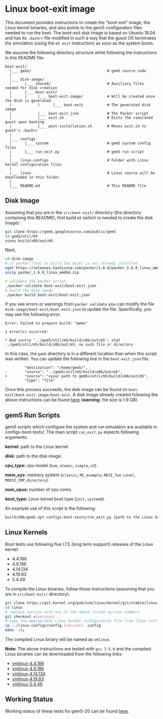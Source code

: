 # Linux boot-exit image

This document provides instructions to create the "boot-exit" image, the Linux kernel binaries, and also points to the gem5 configuration files needed to run the boot.
The boot-exit disk image is based on Ubuntu 18.04 and has its `.bashrc` file modified in such a way that the guest OS terminates the simulation (using the `m5 exit` instruction) as soon as the system boots.

We assume the following directory structure while following the instructions in this README file:

```
boot-exit/
  |___ gem5/                                   # gem5 source code
  |
  |___ disk-image/
  |      |___ shared/                          # Auxiliary files needed for disk creation
  |      |___ boot-exit/
  |      |     |___ boot-exit-image/           # Will be created once the disk is generated
  |            |      |___ boot-exit           # The generated disk image
  |            |___ boot-exit.json             # The Packer script
  |            |___ exit.sh                    # Exits the simulated guest upon booting
  |            |___ post-installation.sh       # Moves exit.sh to guest's .bashrc
  |
  |___ configs
  |      |___ system                           # gem5 system config files
  |      |___ run_exit.py                      # gem5 run script
  |
  |___ linux-configs                           # Folder with Linux kernel configuration files
  |
  |___ linux                                   # Linux source will be downloaded in this folder
  |
  |___ README.md                               # This README file
```


## Disk Image

Assuming that you are in the `src/boot-exit/` directory (the directory containing this README), first build `m5` (which is needed to create the disk image):

```sh
git clone https://gem5.googlesource.com/public/gem5
cd gem5/util/m5
scons build/x86/out/m5
```

Next,

```sh
cd disk-image
# if packer (tool to build the disk) is not already installed
wget https://releases.hashicorp.com/packer/1.6.0/packer_1.6.0_linux_amd64.zip
unzip packer_1.6.0_linux_amd64.zip

# validate the packer script
./packer validate boot-exit/boot-exit.json
# build the disk image
./packer build boot-exit/boot-exit.json
```

If you see errors or warnings from `packer validate` you can modify the file `disk-image/boot-exit/boot-exit.json` to update the file.
Specifically, you may see the following error.

```
Error: Failed to prepare build: "qemu"

1 error(s) occurred:

* Bad source '../gem5/util/m5/build/x86/out/m5': stat
../gem5/util/m5/build/x86/out/m5: no such file or directory
```

In this case, the `gem5` directory is in a different location than when this script was written.
You can update the following line in the `boot-exit.json` file.

```
         "destination": "/home/gem5/",
-        "source": "../gem5/util/m5/build/x86/out/m5",
+        "source": "<your path to gem5>/util/m5/build/x86/out/m5",
         "type": "file"
```

Once this process succeeds, the disk image can be found on `boot-exit/boot-exit-image/boot-exit`.
A disk image already created following the above instructions can be found [here](http://dist.gem5.org/images/x86/ubuntu-18-04/boot-exit) (**warning:** file size is 1.9 GB).


## gem5 Run Scripts

gem5 scripts which configure the system and run simulation are available in configs-boot-tests/.
The main script `run_exit.py` expects following arguments:

**kernel:** path to the Linux kernel.

**disk:** path to the disk image.

**cpu_type:** cpu model (`kvm`, `atomic`, `simple`, `o3`).

**mem_sys:** memory system (`classic`, `MI_example`, `MESI_Two_Level`, `MOESI_CMP_directory`).

**num_cpus:** number of cpu cores.

**boot_type:** Linux kernel boot type (`init`, `systemd`).

An example use of this script is the following:

```sh
build/X86/gem5.opt configs-boot-tests/run_exit.py [path to the Linux kernel] [path to the disk image] kvm classic 4 init
```

## Linux Kernels

Boot tests use following five LTS (long term support) releases of the Linux kernel:

- 4.4.186
- 4.9.186
- 4.14.134
- 4.19.83
- 5.4.49

To compile the Linux binaries, follow these instructions (assuming that you are in `src/boot-exit/` directory):

```sh
git clone https://git.kernel.org/pub/scm/linux/kernel/git/stable/linux.git
cd linux
# replace version with any of the above listed version numbers
git checkout v[version]
# copy the appropriate Linux kernel configuration file from linux-configs/
cp ../linux-configs/config.[version] .config
make -j8;
```

The compiled Linux binary will be named as `vmlinux`.

**Note:** The above instructions are tested with `gcc 7.5.0` and the compiled Linux binaries can be downloaded from the following links:

- [vmlinux-4.4.186](http://dist.gem5.org/kernels/x86/static/vmlinux-4.4.186)
- [vmlinux-4.9.186](http://dist.gem5.org/kernels/x86/static/vmlinux-4.9.186)
- [vmlinux-4.14.134](http://dist.gem5.org/kernels/x86/static/vmlinux-4.14.134)
- [vmlinux-4.19.83](http://dist.gem5.org/kernels/x86/static/vmlinux-4.19.83)
- [vmlinux-5.4.49](http://dist.gem5.org/kernels/x86/static/vmlinux-5.4.49)

## Working Status

Working status of these tests for gem5-20 can be found [here](https://www.gem5.org/documentation/benchmark_status/).
